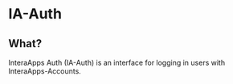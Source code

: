# IA-Auth
## What?
InteraApps Auth (IA-Auth) is an interface for logging in users with InteraApps-Accounts.